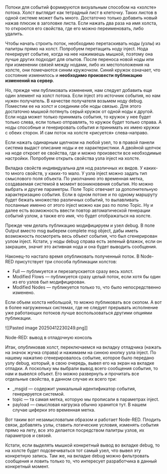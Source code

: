 Потоки для событий формируются визуальным способом на «холсте» потока. Холст выглядит как тетрадный лист в клеточку. Таких листов в одной системе может быть много. Достаточно только добавить новый нажав плюсик в заголовке листа. Если нажать два раза на имя холста, то откроются его свойства, где его можно переименовать, либо удалить.

Чтобы начать строить поток, необходимо перетаскивать ноды (узлы) из палитры прямо на холст. Попробуем перетащить ноду inject. Нода генерирует событие, когда на нее нажимаешь мышкой, поэтому она лучше других подходит для опытов. После переноса новой ноды или при изменении связей между нодами, либо их местоположения на холсте, они помечаются синим кружочком. Синий кружок означает, что состояние изменилось и **необходимо произвести публикацию изменений на сервер**.

Но, прежде чем публиковать изменения, нам следует добавить еще один элемент на холст потока. Если inject это источник события, но нам нужен получатель. В качестве получателя возьмем ноду debug. Поместим ее на холст и соединим обе ноды связью. Для этого достаточно мышкой потянуть серый кружок от одной ноды к другой. Если нода может только принимать события, то кружок у нее будет только слева, если только отправлять, то кружок будет только справа. А ноды способные и генерировать события и принимать их имею кружки с обеих сторон. И сам поток на холсте «рисуется» слева-направо.

Если нажать одинарным щелчком на любой узел, то в правой панели система выдаст описание ноды и ее характеристики. А двойной щелчок на ноде откроет ее свойства, где и можно произвести все необходимые настройки. Попробуем открыть свойства узла inject на холсте.

Вкладка свойств индивидуальна для нод различных их видов. У каких-то много свойств, у каких-то мало. У узла inject можно задать тип смыслового поля объекта. По умолчанию это временная метка, создаваемая системой в момент возникновения события. Но можно выбрать и другие параметры. Поле Topic отвечает за дополнительную характеризацию события. Если в одном потоке и по одному маршруту будет бежать множество различных событий, то вылавливать посланные именно от этого inject можно как раз по полю Topic. Ну и далее есть возможность ввести повтор автоматической генерации событий узлом, а также его имя, что будет отображаться на холсте.

Прежде чем делать публикацию модифицируем и узел debug. В поле Output вместо msg выберем complete msg object, дабы иметь возможность посмотреть весь объект события, что был сгенерирован узлом inject. Кстати, у ноды debug справа есть зеленый флажок, если он закрашен, значит это активная нода и она будет выводить сообщения.

Наконец-то настало время опубликовать полученный поток. В Node-RED присутствует три способа публикации холстов:

- Full — публикуется и перезапускается сразу весь холст.
- Modified Flows — публикуется сразу целый поток, если хотя бы один из его узлов был модифицирован.
- Modified Nodes — публикуется только то, что было непосредственно изменено.

Если объем холста небольшой, то можно публиковать все скопом. А вот в более нагруженных системах, где не следует прерывать исполнение уже работающих потоков лучше воспользоваться другими опциями публикации.

![[Pasted image 20250412230249.png]]

Node-RED: вывод в отладочную консоль

Итак, опубликовав холст, переключаемся на вкладку отладчика (нажать на значок жучка справа) и нажимаем на синюю кнопку узла inject. По нашему нажатию сгенерировалось событие, которое было передано узлу debug, который, в свою очередь, вывел его на экран на вкладке отладки. А поскольку мы выбрали вывод всего сообщения события, то нам и вывелся объект. Его можно развернуть и прочитать все отдельные свойства, в данном случае их всего три:

- _msgid — содержит уникальный идентификатор события, генерируется системой.
- topic — та самая метка, которую мы прописали в параметрах inject.
- payload — смысловая нагрузка обычно хранится тут. В нашем случае циферки это временная метка.

Вот таким вот незамысловатым образом и работает Node-RED. Плодить связи, добавлять узлы, ставить логические условия, изменять события прямо на лету, все это делается посредством палитры узлов, их параметров и связей.

Кстати, если выделять мышкой конкретный вывод во вкладке debug, то на холсте будет подсвечиваться тот самый узел, что вывел эту конкретную запись. Там же, на вкладке debug можно фильтровать сообщения и ловить только то, что интересует разработчика в данный конкретный момент.